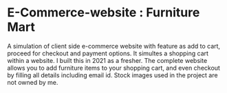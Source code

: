 # E-Commerce-website : Furniture Mart
  A simulation of client side e-commerce website with feature as add to cart, proceed for checkout and payment options. It simultes a shopping cart within a website. I built this in 2021 as a fresher. The complete website allows you to add furniture items to your shopping cart, and even checkout by filling all details including email id. Stock images used in the project are not owned by me.


